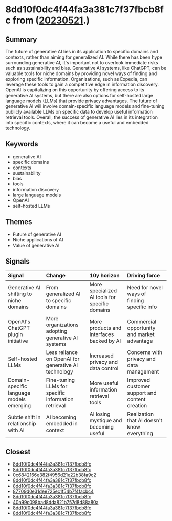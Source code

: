 # 8dd10f0dc4f44fa3a381c7f37fbcb8fc from ([20230521](https://kghosh.substack.com/p/20230521).)

## Summary

The future of generative AI lies in its application to specific domains and contexts, rather than aiming for generalized AI. While there has been hype surrounding generative AI, it's important not to overlook immediate risks such as sustainability and bias. Generative AI systems, like ChatGPT, can be valuable tools for niche domains by providing novel ways of finding and exploring specific information. Organizations, such as Expedia, can leverage these tools to gain a competitive edge in information discovery. OpenAI is capitalizing on this opportunity by offering access to its generative AI systems, but there are also options for self-hosted large language models (LLMs) that provide privacy advantages. The future of generative AI will involve domain-specific language models and fine-tuning publicly available LLMs on specific data to develop useful information retrieval tools. Overall, the success of generative AI lies in its integration into specific contexts, where it can become a useful and embedded technology.

## Keywords

* generative AI
* specific domains
* contexts
* sustainability
* bias
* tools
* information discovery
* large language models
* OpenAI
* self-hosted LLMs

## Themes

* Future of generative AI
* Niche applications of AI
* Value of generative AI

## Signals

| Signal                                   | Change                                               | 10y horizon                                    | Driving force                                  |
|:-----------------------------------------|:-----------------------------------------------------|:-----------------------------------------------|:-----------------------------------------------|
| Generative AI shifting to niche domains  | From generalized AI to specific domains              | More specialized AI tools for specific domains | Need for novel ways of finding specific info   |
| OpenAI's ChatGPT plugin initiative       | More organizations adopting generative AI systems    | More products and interfaces backed by AI      | Commercial opportunity and market advantage    |
| Self-hosted LLMs                         | Less reliance on OpenAI for generative AI technology | Increased privacy and data control             | Concerns with privacy and data management      |
| Domain-specific language models emerging | Fine-tuning LLMs for specific information retrieval  | More useful information retrieval tools        | Improved customer support and content creation |
| Subtle shift in relationship with AI     | AI becoming embedded in context                      | AI losing mystique and becoming useful         | Realization that AI doesn't know everything    |

## Closest

* [8dd10f0dc4f44fa3a381c7f37fbcb8fc](8dd10f0dc4f44fa3a381c7f37fbcb8fc)
* [8dd10f0dc4f44fa3a381c7f37fbcb8fc](8dd10f0dc4f44fa3a381c7f37fbcb8fc)
* [0c6842166e382f4956d21e22b38fa9c2](0c6842166e382f4956d21e22b38fa9c2)
* [8dd10f0dc4f44fa3a381c7f37fbcb8fc](8dd10f0dc4f44fa3a381c7f37fbcb8fc)
* [8dd10f0dc4f44fa3a381c7f37fbcb8fc](8dd10f0dc4f44fa3a381c7f37fbcb8fc)
* [87709d0e31dee725ec1f54b7f4facbc4](87709d0e31dee725ec1f54b7f4facbc4)
* [8dd10f0dc4f44fa3a381c7f37fbcb8fc](8dd10f0dc4f44fa3a381c7f37fbcb8fc)
* [40a99c098bad8dda821b757d8d88a80a](40a99c098bad8dda821b757d8d88a80a)
* [8dd10f0dc4f44fa3a381c7f37fbcb8fc](8dd10f0dc4f44fa3a381c7f37fbcb8fc)
* [8dd10f0dc4f44fa3a381c7f37fbcb8fc](8dd10f0dc4f44fa3a381c7f37fbcb8fc)